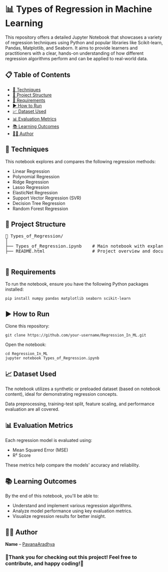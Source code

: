 <!DOCTYPE html>
<html lang="en">
<head>
    <meta charset="UTF-8">
    <meta name="viewport" content="width=device-width, initial-scale=1.0">
</head>
<body>
    <h1>📊 Types of Regression in Machine Learning</h1>
    <p>This repository offers a detailed Jupyter Notebook that showcases a variety of regression techniques using Python and popular libraries like Scikit-learn, Pandas, Matplotlib, and Seaborn. It aims to provide learners and practitioners with a clear, hands-on understanding of how different regression algorithms perform and can be applied to real-world data.</p>
    <h2>📋 Table of Contents</h2>
    <ul>
        <li><a href="#techniques">🧠 Techniques</a></li>
        <li><a href="#structure">📂 Project Structure</a></li>
        <li><a href="#requirements">🔧 Requirements</a></li>
        <li><a href="#run">▶️ How to Run</a></li>
        <li><a href="#dataset">📈 Dataset Used</a></li>
        <li><a href="#metrics">📊 Evaluation Metrics</a></li>
        <li><a href="#outcomes">📚 Learning Outcomes</a></li>
        <li><a href="#author">🧑‍💻 Author</a></li>
    </ul>
    <h2 id="techniques">🧠 Techniques</h2>
    <p>This notebook explores and compares the following regression methods:</p>
    <ul>
        <li>Linear Regression</li>
        <li>Polynomial Regression</li>
        <li>Ridge Regression</li>
        <li>Lasso Regression</li>
        <li>ElasticNet Regression</li>
        <li>Support Vector Regression (SVR)</li>
        <li>Decision Tree Regression</li>
        <li>Random Forest Regression</li>
    </ul>
    <h2 id="structure">📂 Project Structure</h2>
    <pre>
📁 Types_of_Regression/
│
├── Types_of_Regression.ipynb    # Main notebook with explanations and code
├── README.html                  # Project overview and documentation (this file)
    </pre>
    <h2 id="requirements">🔧 Requirements</h2>
    <p>To run the notebook, ensure you have the following Python packages installed:</p>
    <pre><code>pip install numpy pandas matplotlib seaborn scikit-learn</code></pre>
    <h2 id="run">▶️ How to Run</h2>
    <p>Clone this repository:</p>
    <pre><code>git clone https://github.com/your-username/Regression_In_ML.git</code></pre>
    <p>Open the notebook:</p>
    <pre><code>cd Regression_In_ML
jupyter notebook Types_of_Regression.ipynb</code></pre>
    <h2 id="dataset">📈 Dataset Used</h2>
    <p>The notebook utilizes a synthetic or preloaded dataset (based on notebook content), ideal for demonstrating regression concepts.</p>
    <p>Data preprocessing, training-test split, feature scaling, and performance evaluation are all covered.</p>
    <h2 id="metrics">📊 Evaluation Metrics</h2>
    <p>Each regression model is evaluated using:</p>
    <ul>
        <li>Mean Squared Error (MSE)</li>
        <li>R² Score</li>
    </ul>
    <p>These metrics help compare the models' accuracy and reliability.</p>
    <h2 id="outcomes">📚 Learning Outcomes</h2>
    <p>By the end of this notebook, you'll be able to:</p>
    <ul>
        <li>Understand and implement various regression algorithms.</li>
        <li>Analyze model performance using key evaluation metrics.</li>
        <li>Visualize regression results for better insight.</li>
    </ul>
    <h2 id="author">👩‍💻 Author</h2>
    <p><strong>Name</strong> – <a href="https://github.com/PavanaAradhya" target="_blank">PavanaAradhya</a></p>
    <h3 id="Thank You">🌟Thank you for checking out this project! Feel free to contribute, and happy coding!🌟</h3>

</body>
</html>
